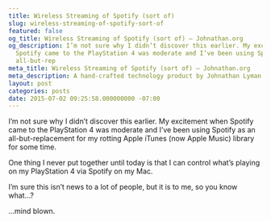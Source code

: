 ```yaml
---
title: Wireless Streaming of Spotify (sort of)
slug: wireless-streaming-of-spotify-sort-of
featured: false
og_title: Wireless Streaming of Spotify (sort of) – Johnathan.org
og_description: I’m not sure why I didn’t discover this earlier. My excitement when
  Spotify came to the PlayStation 4 was moderate and I’ve been using Spotify as an
  all-but-rep
meta_title: Wireless Streaming of Spotify (sort of) – Johnathan.org
meta_description: A hand-crafted technology product by Johnathan Lyman
layout: post
categories: posts
date: 2015-07-02 09:25:58.000000000 -07:00
---
```


I’m not sure why I didn’t discover this earlier. My excitement when Spotify came to the PlayStation 4 was moderate and I’ve been using Spotify as an all-but-replacement for my rotting Apple iTunes (now Apple Music) library for some time.

One thing I never put together until today is that I can control what’s playing on my PlayStation 4 via Spotify on my Mac.

I’m sure this isn’t news to a lot of people, but it is to me, so you know what…?

…mind blown.


